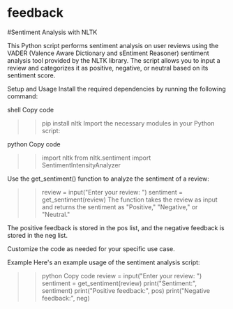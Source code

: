 # feedback
#Sentiment Analysis with NLTK

This Python script performs sentiment analysis on user reviews using the VADER (Valence Aware Dictionary and sEntiment Reasoner) sentiment analysis tool provided by the NLTK library. The script allows you to input a review and categorizes it as positive, negative, or neutral based on its sentiment score.

Setup and Usage
Install the required dependencies by running the following command:

shell
Copy code
>>pip install nltk
Import the necessary modules in your Python script:

python
Copy code
>>import nltk
>>from nltk.sentiment import SentimentIntensityAnalyzer

Use the get_sentiment() function to analyze the sentiment of a review:

>>review = input("Enter your review: ")
>>sentiment = get_sentiment(review)
>>The function takes the review as input and returns the sentiment as "Positive," "Negative," or "Neutral."

The positive feedback is stored in the pos list, and the negative feedback is stored in the neg list.

Customize the code as needed for your specific use case.

Example
Here's an example usage of the sentiment analysis script:

>>python
Copy code
review = input("Enter your review: ")
sentiment = get_sentiment(review)
print("Sentiment:", sentiment)
print("Positive feedback:", pos)
print("Negative feedback:", neg)
